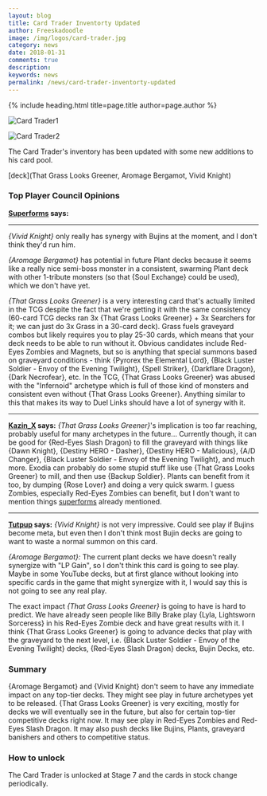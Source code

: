```yaml
---
layout: blog
title: Card Trader Inventorty Updated
author: Freeskadoodle
image: /img/logos/card-trader.jpg
category: news
date: 2018-01-31
comments: true
description: 
keywords: news
permalink: /news/card-trader-inventorty-updated
---
```


{% include heading.html title=page.title author=page.author %}

![Card Trader1](https://media.discordapp.net/attachments/358808598811377675/408063440524148736/ctjan29.jpg?width=1215&height=427)

![Card Trader2](https://i.imgur.com/GTgOiRG.png)

The Card Trader's inventory has been updated with some new additions to his card pool.

[deck](That Grass Looks Greener, Aromage Bergamot, Vivid Knight)


### Top Player Council Opinions
**[Superforms](/authors/superforms/) says:** 

-------

*{Vivid Knight}* only really has synergy with Bujins at the moment, and I don't think they'd run him. 

*{Aromage Bergamot}* has potential in future Plant decks because it seems like a really nice semi-boss monster in a consistent, swarming Plant deck with other 1-tribute monsters (so that {Soul Exchange} could be used), which we don't have yet.

*{That Grass Looks Greener}* is a very interesting card that's actually limited in the TCG despite the fact that we're getting it with the same consistency (60-card TCG decks ran 3x {That Grass Looks Greener} + 3x Searchers for it; we can just do 3x Grass in a 30-card deck). Grass fuels graveyard combos but likely requires you to play 25-30 cards, which means that your deck needs to be able to run without it. 
Obvious candidates include Red-Eyes Zombies and Magnets, but so is anything that special summons based on graveyard conditions - think {Pyrorex the Elemental Lord}, {Black Luster Soldier - Envoy of the Evening Twilight}, {Spell Striker}, {Darkflare Dragon}, {Dark Necrofear}, etc. 
In the TCG, {That Grass Looks Greener} was abused with the "Infernoid" archetype which is full of those kind of monsters and consistent even without {That Grass Looks Greener}. Anything similar to this that makes its way to Duel Links should have a lot of synergy with it.

------

**[Kazin_X](/authors/kazin_x/)  says:** 
*{That Grass Looks Greener}*'s implication is too far reaching, probably useful for many archetypes in the future...
Currently though, it can be good for {Red-Eyes Slash Dragon} to fill the graveyard with things like {Dawn Knight}, {Destiny HERO - Dasher}, {Destiny HERO - Malicious}, {A/D Changer}, {Black Luster Soldier - Envoy of the Evening Twilight}, and much more.
Exodia can probably do some stupid stuff like use {That Grass Looks Greener} to mill, and then use {Backup Soldier}.
Plants can benefit from it too, by dumping {Rose Lover} and doing a very quick swarm.
I guess Zombies, especially Red-Eyes Zombies can benefit, but I don't want to mention things <a href="https://duellinksmeta.netlify.com/authors/superforms.html">superforms</a> already mentioned.

------

**[Tutpup](/authors/tutpup/) says:** 
*{Vivid Knight}* is not very impressive. Could see play if Bujins become meta, but even then I don't think most Bujin decks are going to want to waste a normal summon on this card.

*{Aromage Bergamot}:* The current plant decks we have doesn't really synergize with "LP Gain", so I don't think this card is going to see play. Maybe in some YouTube decks, but at first glance without looking into specific cards in the game that might synergize with it, I would say this is not going to see any real play.

The exact impact *{That Grass Looks Greener}* is going to have is hard to predict. We have already seen people like Billy Brake play {Lyla, Lightsworn Sorceress} in his Red-Eyes Zombie deck and have great results with it. I think {That Grass Looks Greener} is going to advance decks that play with the graveyard to the next level, i.e. {Black Luster Soldier - Envoy of the Evening Twilight} decks, {Red-Eyes Slash Dragon} decks, Bujin Decks, etc. 

### Summary

{Aromage Bergamot} and {Vivid Knight} don't seem to have any immediate impact on any top-tier decks. They might see play in future archetypes yet to be released.
{That Grass Looks Greener} is very exciting, mostly for decks we will eventually see in the future, but also for certain top-tier competitive decks right now. It may see play in Red-Eyes Zombies and Red-Eyes Slash Dragon. It may also push decks like Bujins, Plants, graveyard banishers and others to competitive status.

### How to unlock

The Card Trader is unlocked at Stage 7 and the cards in stock change periodically.